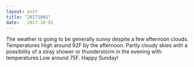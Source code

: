 ```yaml
---
layout: post
title: "20171001"
date:   2017-10-01
---
```


The weather is going to be generally sunny despite a few afternoon clouds. Temperatures High around 92F by the afternoon. Partly cloudy skies with a possibility of a stray shower or thunderstorm in the evening with temperatures Low around 75F. Happy Sunday!
